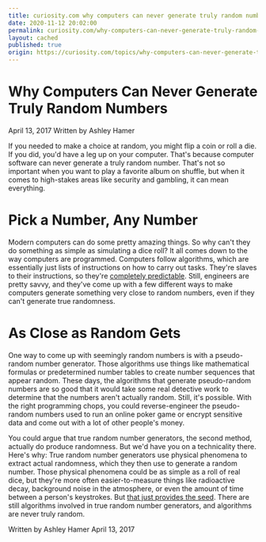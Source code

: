 ```yaml
---
title: curiosity.com why computers can never generate truly random numbers
date: 2020-11-12 20:02:00
permalink: curiosity.com/why-computers-can-never-generate-truly-random-numbers
layout: cached
published: true
origin: https://curiosity.com/topics/why-computers-can-never-generate-truly-random-numbers-curiosity
---
```


# Why Computers Can Never Generate Truly Random Numbers
April 13, 2017
Written by Ashley Hamer

If you needed to make a choice at random, you might flip a coin or roll a die. If you did, you'd have a leg up on your computer. That's because computer software can never generate a truly random number. That's not so important when you want to play a favorite album on shuffle, but when it comes to high-stakes areas like security and gambling, it can mean everything.

# Pick a Number, Any Number

Modern computers can do some pretty amazing things. So why can't they do something as simple as simulating a dice roll? It all comes down to the way computers are programmed. Computers follow algorithms, which are essentially just lists of instructions on how to carry out tasks. They're slaves to their instructions, so they're [completely predictable](https://www.random.org/randomness/). Still, engineers are pretty savvy, and they've come up with a few different ways to make computers generate something very close to random numbers, even if they can't generate true randomness.

# As Close as Random Gets

One way to come up with seemingly random numbers is with a pseudo-random number generator. Those algorithms use things like mathematical formulas or predetermined number tables to create number sequences that appear random. These days, the algorithms that generate pseudo-random numbers are so good that it would take some real detective work to determine that the numbers aren't actually random. Still, it's possible. With the right programming chops, you could reverse-engineer the pseudo-random numbers used to run an online poker game or encrypt sensitive data and come out with a lot of other people's money.

You could argue that true random number generators, the second method, actually do produce randomness. But we'd have you on a technicality there. Here's why: True random number generators use physical phenomena to extract actual randomness, which they then use to generate a random number. Those physical phenomena could be as simple as a roll of real dice, but they're more often easier-to-measure things like radioactive decay, background noise in the atmosphere, or even the amount of time between a person's keystrokes. But [that just provides the seed](http://factmyth.com/factoids/computers-can-generate-true-random-numbers/). There are still algorithms involved in true random number generators, and algorithms are never truly random.

Written by Ashley Hamer April 13, 2017
